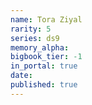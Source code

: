 ```yaml
---
name: Tora Ziyal
rarity: 5
series: ds9
memory_alpha:
bigbook_tier: -1
in_portal: true
date:
published: true
---
```



